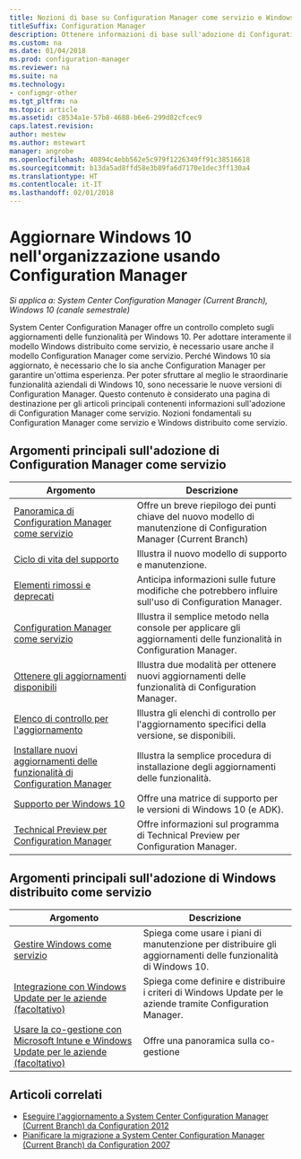 ```yaml
---
title: Nozioni di base su Configuration Manager come servizio e Windows distribuito come servizio
titleSuffix: Configuration Manager
description: Ottenere informazioni di base sull'adozione di Configuration Manager come servizio per supportare Windows distribuito come servizio.
ms.custom: na
ms.date: 01/04/2018
ms.prod: configuration-manager
ms.reviewer: na
ms.suite: na
ms.technology:
- configmgr-other
ms.tgt_pltfrm: na
ms.topic: article
ms.assetid: c8534a1e-57b8-4688-b6e6-299d82cfcec9
caps.latest.revision: 
author: mestew
ms.author: mstewart
manager: angrobe
ms.openlocfilehash: 40894c4ebb562e5c979f1226349ff91c38516618
ms.sourcegitcommit: b13da5ad8ffd58e3b89fa6d7170e1dec3ff130a4
ms.translationtype: HT
ms.contentlocale: it-IT
ms.lasthandoff: 02/01/2018
---
```

# <a name="keep-windows-10-up-to-date-in-the-enterprise-using-configuration-manager"></a>Aggiornare Windows 10 nell'organizzazione usando Configuration Manager

*Si applica a: System Center Configuration Manager (Current Branch), Windows 10 (canale semestrale)*

System Center Configuration Manager offre un controllo completo sugli aggiornamenti delle funzionalità per Windows 10. Per adottare interamente il modello Windows distribuito come servizio, è necessario usare anche il modello Configuration Manager come servizio. Perché Windows 10 sia aggiornato, è necessario che lo sia anche Configuration Manager per garantire un'ottima esperienza. Per poter sfruttare al meglio le straordinarie funzionalità aziendali di Windows 10, sono necessarie le nuove versioni di Configuration Manager. Questo contenuto è considerato una pagina di destinazione per gli articoli principali contenenti informazioni sull'adozione di Configuration Manager come servizio. Nozioni fondamentali su Configuration Manager come servizio e Windows distribuito come servizio.

## <a name="key-topics-about-adopting-configuration-manager-as-a-service"></a>Argomenti principali sull'adozione di Configuration Manager come servizio

| Argomento        | Descrizione          | 
| ------------- |-------------|
|[Panoramica di Configuration Manager come servizio](/sccm/core/plan-design/changes/whats-new-incremental-versions)|Offre un breve riepilogo dei punti chiave del nuovo modello di manutenzione di Configuration Manager (Current Branch)|
|[Ciclo di vita del supporto](/sccm/core/servers/manage/current-branch-versions-supported)|Illustra il nuovo modello di supporto e manutenzione.|
|[Elementi rimossi e deprecati](/sccm//core/plan-design/changes/deprecated/removed-and-deprecated)|Anticipa informazioni sulle future modifiche che potrebbero influire sull'uso di Configuration Manager.|
|[Configuration Manager come servizio](/sccm/core/servers/manage/updates)|Illustra il semplice metodo nella console per applicare gli aggiornamenti delle funzionalità in Configuration Manager.|
|[Ottenere gli aggiornamenti disponibili](/core/servers/manage/install-in-console-updates#get-available-updates)|Illustra due modalità per ottenere nuovi aggiornamenti delle funzionalità di Configuration Manager.|
|[Elenco di controllo per l'aggiornamento](/sccm/core/servers/manage/install-in-console-updates#bkmk_beforeinstall)|Illustra gli elenchi di controllo per l'aggiornamento specifici della versione, se disponibili.| 
|[Installare nuovi aggiornamenti delle funzionalità di Configuration Manager](/sccm/core/servers/manage/install-in-console-updates#bkmk_install)|Illustra la semplice procedura di installazione degli aggiornamenti delle funzionalità.|
|[Supporto per Windows 10](/sccm/core/plan-design/configs/support-for-windows-10)|Offre una matrice di supporto per le versioni di Windows 10 (e ADK).|
|[Technical Preview per Configuration Manager](/sccm/core/get-started/technical-preview)|Offre informazioni sul programma di Technical Preview per Configuration Manager.|


## <a name="key-topics-about-adopting-windows-as-a-service"></a>Argomenti principali sull'adozione di Windows distribuito come servizio
| Argomento        | Descrizione          | 
| ------------- |-------------|
|[Gestire Windows come servizio](/sccm/osd/deploy-use/manage-windows-as-a-service)|Spiega come usare i piani di manutenzione per distribuire gli aggiornamenti delle funzionalità di Windows 10.|
|[Integrazione con Windows Update per le aziende (facoltativo)](/sccm/sum/deploy-use/integrate-windows-update-for-business-windows-10)|Spiega come definire e distribuire i criteri di Windows Update per le aziende tramite Configuration Manager.|
|[Usare la co-gestione con Microsoft Intune e Windows Update per le aziende (facoltativo)](/sccm/core/clients/manage/co-management-overview)|Offre una panoramica sulla co-gestione| 


## <a name="related-articles"></a>Articoli correlati

- [Eseguire l'aggiornamento a System Center Configuration Manager (Current Branch) da Configuration 2012](/sccm/core/servers/deploy/install/upgrade-to-configuration-manager)
- [Pianificare la migrazione a System Center Configuration Manager (Current Branch) da Configuration 2007](/sccm/core/migration/planning-for-migration)